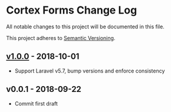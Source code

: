 # Cortex Forms Change Log

All notable changes to this project will be documented in this file.

This project adheres to [Semantic Versioning](CONTRIBUTING.md).


## [v1.0.0] - 2018-10-01
- Support Laravel v5.7, bump versions and enforce consistency

## v0.0.1 - 2018-09-22
- Commit first draft

[v1.0.0]: https://github.com/rinvex/cortex-forms/compare/v0.0.1...v1.0.0
